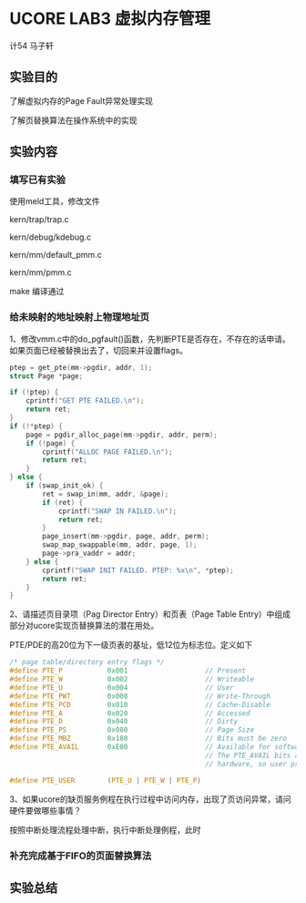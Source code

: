 # UCORE LAB3 虚拟内存管理

计54 马子轩

## 实验目的

了解虚拟内存的Page Fault异常处理实现

了解页替换算法在操作系统中的实现

## 实验内容

### 填写已有实验

使用meld工具，修改文件

kern/trap/trap.c

kern/debug/kdebug.c

kern/mm/default_pmm.c

kern/mm/pmm.c

make 编译通过

### 给未映射的地址映射上物理地址页

1、修改vmm.c中的do_pgfault()函数，先判断PTE是否存在，不存在的话申请。如果页面已经被替换出去了，切回来并设置flags。

```c
ptep = get_pte(mm->pgdir, addr, 1);
struct Page *page;

if (!ptep) {
	cprintf("GET PTE FAILED.\n");
	return ret;
}
if (!*ptep) {
	page = pgdir_alloc_page(mm->pgdir, addr, perm);
	if (!page) {
		cprintf("ALLOC PAGE FAILED.\n");
		return ret;
	}
} else {
	if (swap_init_ok) {
		ret = swap_in(mm, addr, &page);
		if (ret) {
			cprintf("SWAP IN FAILED.\n");
			return ret;
		}
		page_insert(mm->pgdir, page, addr, perm);
		swap_map_swappable(mm, addr, page, 1);
		page->pra_vaddr = addr;
	} else {
		cprintf("SWAP INIT FAILED. PTEP: %x\n", *ptep);
		return ret;
	}
}
```

2、请描述页目录项（Pag Director Entry）和页表（Page Table Entry）中组成部分对ucore实现页替换算法的潜在用处。

PTE/PDE的高20位为下一级页表的基址，低12位为标志位。定义如下

```c
/* page table/directory entry flags */
#define PTE_P           0x001                   // Present
#define PTE_W           0x002                   // Writeable
#define PTE_U           0x004                   // User
#define PTE_PWT         0x008                   // Write-Through
#define PTE_PCD         0x010                   // Cache-Disable
#define PTE_A           0x020                   // Accessed
#define PTE_D           0x040                   // Dirty
#define PTE_PS          0x080                   // Page Size
#define PTE_MBZ         0x180                   // Bits must be zero
#define PTE_AVAIL       0xE00                   // Available for software use
                                                // The PTE_AVAIL bits aren't used by the kernel or interpreted by the
                                                // hardware, so user processes are allowed to set them arbitrarily.

#define PTE_USER        (PTE_U | PTE_W | PTE_P)
```

3、如果ucore的缺页服务例程在执行过程中访问内存，出现了页访问异常，请问硬件要做哪些事情？

按照中断处理流程处理中断，执行中断处理例程，此时

### 补充完成基于FIFO的页面替换算法

## 实验总结

